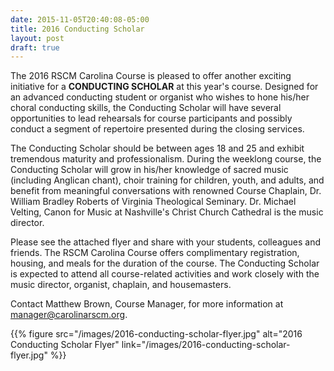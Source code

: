 ```yaml
---
date: 2015-11-05T20:40:08-05:00
title: 2016 Conducting Scholar
layout: post
draft: true
---
```


The 2016 RSCM Carolina Course is pleased to offer another exciting initiative
for a **CONDUCTING SCHOLAR** at this year's course. Designed for an advanced
conducting student or organist who wishes to hone his/her choral conducting
skills, the Conducting Scholar will have several opportunities to lead
rehearsals for course participants and possibly conduct a segment of repertoire
presented during the closing services.

<!--more-->

The Conducting Scholar should be between ages 18 and 25 and exhibit tremendous
maturity and professionalism. During the weeklong course, the Conducting
Scholar will grow in his/her knowledge of sacred music (including Anglican
chant), choir training for children, youth, and adults, and benefit from
meaningful conversations with renowned Course Chaplain, Dr. William Bradley
Roberts of Virginia Theological Seminary. Dr. Michael Velting, Canon for Music
at Nashville's Christ Church Cathedral is the music director.

Please see the attached flyer and share with your students, colleagues and
friends. The RSCM Carolina Course offers complimentary registration, housing,
and meals for the duration of the course. The Conducting Scholar is expected to
attend all course-related activities and work closely with the music director,
organist, chaplain, and housemasters.

Contact Matthew Brown, Course Manager, for more information at
<a href="mailto:manager@carolinarscm.org">manager@carolinarscm.org</a>.

{{% figure src="/images/2016-conducting-scholar-flyer.jpg" alt="2016 Conducting Scholar Flyer" link="/images/2016-conducting-scholar-flyer.jpg" %}}


